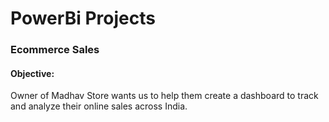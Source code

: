 # PowerBi Projects
### Ecommerce Sales 
#### Objective:  
Owner of Madhav Store wants us to help them create a dashboard to track and analyze their online sales across India.
